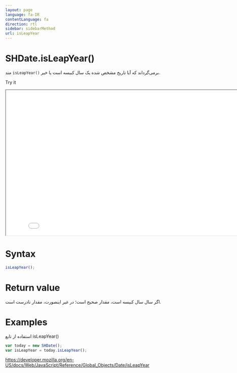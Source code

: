 ```yaml
---
layout: page
language: fa-IR
contentLanguage: fa
direction: rtl
sidebar: sidebarMethod
url: isLeapYear
---
```


# SHDate.isLeapYear()

متد `isLeapYear()` برمی‌گرداند که آیا تاریخ مشخص شده یک سال کبیسه است یا خیر.

Try it

<iframe style="width: 830px; height: 460px;" src="/SHDateTime-js/examples/live.html?function=isLeapYear" title="MDN Web Docs Interactive Example" loading="lazy"></iframe>
<br/>

# Syntax

```js
isLeapYear();
```

# Return value

اگر سال سال کبیسه است، مقدار صحیح است؛ در غیر اینصورت، مقدار نادرست است.

# Examples

استفاده از تابع isLeapYear()

```js
var today = new SHDate();
var isLeapYear = today.isLeapYear();
```

https://developer.mozilla.org/en-US/docs/Web/JavaScript/Reference/Global_Objects/Date/isLeapYear
